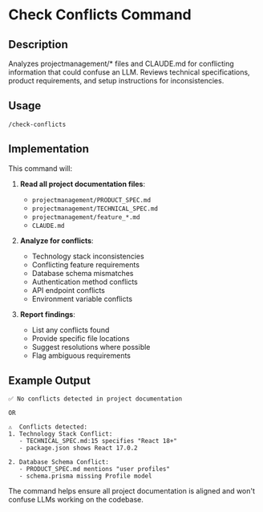 # Check Conflicts Command

## Description
Analyzes projectmanagement/* files and CLAUDE.md for conflicting information that could confuse an LLM. Reviews technical specifications, product requirements, and setup instructions for inconsistencies.

## Usage
```
/check-conflicts
```

## Implementation

This command will:

1. **Read all project documentation files**:
   - `projectmanagement/PRODUCT_SPEC.md`
   - `projectmanagement/TECHNICAL_SPEC.md` 
   - `projectmanagement/feature_*.md`
   - `CLAUDE.md`

2. **Analyze for conflicts**:
   - Technology stack inconsistencies
   - Conflicting feature requirements
   - Database schema mismatches
   - Authentication method conflicts
   - API endpoint conflicts
   - Environment variable conflicts

3. **Report findings**:
   - List any conflicts found
   - Provide specific file locations
   - Suggest resolutions where possible
   - Flag ambiguous requirements

## Example Output
```
✅ No conflicts detected in project documentation

OR

⚠️  Conflicts detected:
1. Technology Stack Conflict:
   - TECHNICAL_SPEC.md:15 specifies "React 18+"
   - package.json shows React 17.0.2
   
2. Database Schema Conflict:
   - PRODUCT_SPEC.md mentions "user profiles"
   - schema.prisma missing Profile model
```

The command helps ensure all project documentation is aligned and won't confuse LLMs working on the codebase.